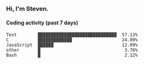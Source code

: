 ### Hi, I'm Steven.

#### Coding activity (past 7 days)
```
Text        ▓▓▓▓▓▓▓▓▓▓▓▓▓▓▓▓▓▓▓▓▓▓▓▓▓▓▓▓▓▓  57.13%
C           ▓▓▓▓▓▓▓▓▓▓▓▓▓                   24.89%
JavaScript  ▓▓▓▓▓▓                          12.09%
other       ▓                                3.76%
Bash        ▓                                2.12%
```
